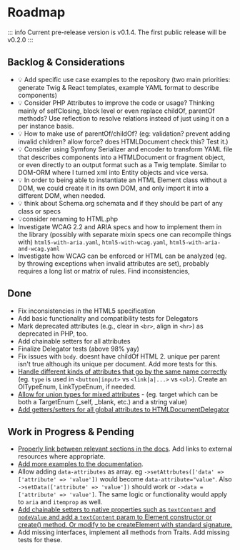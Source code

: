 # Roadmap

::: info
Current pre-release version is v0.1.4. The first public release will be v0.2.0
:::

## Backlog & Considerations <Badge type="info" text="Ideas" />
- :bulb: Add specific use case examples to the repository (two main priorities: generate Twig & React templates, example YAML format to describe components)
- :bulb: Consider PHP Attributes to improve the code or usage? Thinking mainly of selfClosing, block level or even replace childOf, parentOf methods? Use reflection to resolve relations instead of just using it on a per instance basis.
- :bulb: How to make use of parentOf/childOf? (eg: validation? prevent adding invalid children? allow force? does HTMLDocument check this? Test it.)
- :bulb: Consider using Symfony Serializer and encoder to transform YAML file that describes components into a HTMLDocument or fragment object, or even directly to an output format such as a Twig template. Similar to DOM-ORM where I turned xml into Entity objects and vice versa.
 - :bulb: In order to being able to instantiate an HTML Element class without a DOM, we could create it in its own DOM, and only import it into a different DOM, when needed.
 - :bulb: think about Schema.org schemata and if they should be part of any class or specs
 - 💡consider renaming to HTML.php
 - Investigate WCAG 2.2 and ARIA specs and how to implement them in the library (possibly with separate mixin specs one can recompile things with) `html5-with-aria.yaml`, `html5-with-wcag.yaml`, `html5-with-aria-and-wcag.yaml`
 - Investigate how WCAG can be enforced or HTML can be analyzed (eg. by throwing exceptions when invalid attributes are set), probably requires a long list or matrix of rules. Find inconsistencies,

## Done <Badge type="warning" text="Pre-Release" /> <Badge type="tip" text="0.1.4" />
- Fix inconsistencies in the HTML5 specification
- Add basic functionality and compatibility tests for Delegators
- Mark deprecated attributes (e.g., clear in `<br>`, align in `<hr>`) as deprecated in PHP, too.
- Add chainable setters for all attributes
- Finalize Delegator tests (above 98% yay)
- Fix issues with `body`. doesnt have childOf HTML 2. unique per parent isn't true although its unique per document. Add more tests for this.
- [Handle different kinds of attributes that go by the same name correctly](https://github.com/vardumper/extended-htmldocument/issues/6) (eg. `type` is used in `<button|input>` vs `<link|a|...>` vs `<ol>`). Create an OlTypeEnum, LinkTypeEnum, if needed.
- [Allow for union types for mixed attributes](https://github.com/vardumper/extended-htmldocument/issues/5) - (eg. target which can be both a TargetEnum (_self, _blank, etc.) and a string value)
- [Add getters/setters for all global attributes to HTMLDocumentDelegator](https://github.com/vardumper/extended-htmldocument/issues/2)

## Work in Progress & Pending <Badge type="info" text="Milestone" /> <Badge type="tip" text="0.2.0" />
- [Properly link between relevant sections in the docs](https://github.com/vardumper/extended-htmldocument/issues/4). Add links to external resources where appropriate.
- [Add more examples to the documentation](https://github.com/vardumper/extended-htmldocument/issues/3).
- Allow adding `data-attributes` as array. eg `->setAttrbutes(['data' => ['attribute' => 'value'])` would become `data-attribute="value"`. Also `->setData(['attribute' => 'value'])` should work or `->data = ['attribute' => 'value']`. The same logic or functionality would apply to `aria` and `itemprop` as well.
- [Add chainable setters to native properties such as `textContent` and `nodeValue` and add a `textContent` param to Element constructor or create() method. Or modify to be createElement with standard signature.](https://github.com/vardumper/extended-htmldocument/issues/7)
- Add missing interfaces, implement all methods from Traits. Add missing tests for these.
